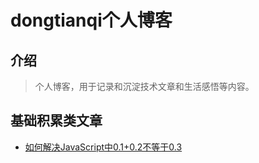 # dongtianqi个人博客

## 介绍

> 个人博客，用于记录和沉淀技术文章和生活感悟等内容。

## 基础积累类文章

- [如何解决JavaScript中0.1+0.2不等于0.3](https://github.com/dongtianqi/dtq-blog/issues/1)

